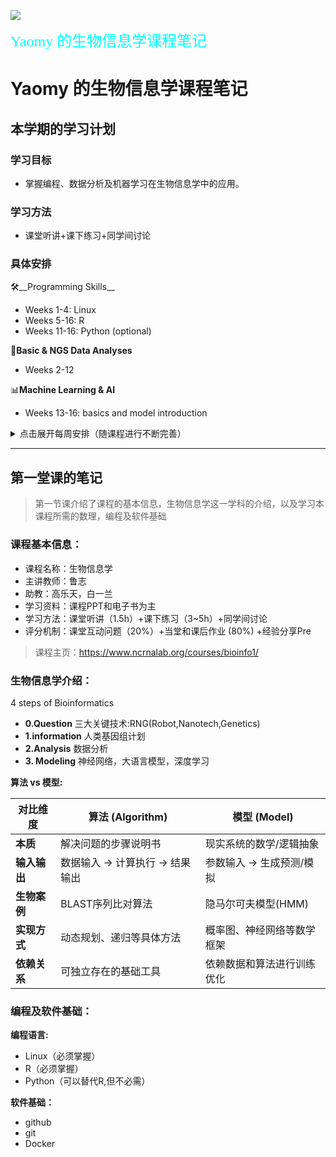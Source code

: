 
![](https://ts1.cn.mm.bing.net/th/id/R-C.9282373c410be22f03fced397c36f113?rik=yE7CTzu8rsNpWA&riu=http%3a%2f%2fbioinformatics.hrbmu.edu.cn%2fimages%2fshouyetupian1.png&ehk=b4mPtvOwX3zmvw41OJnX2VrfTUZFiAS%2fcDTID21yX9A%3d&risl=&pid=ImgRaw&r=0)

<font face="楷体" color=#00ffff size=5>Yaomy 的生物信息学课程笔记</font>

#   Yaomy 的生物信息学课程笔记
## 本学期的学习计划
### 学习目标
- 掌握编程、数据分析及机器学习在生物信息学中的应用。
  
### 学习方法
- 课堂听讲+课下练习+同学间讨论

### 具体安排
🛠️__Programming Skills__
- Weeks 1-4: Linux
- Weeks 5-16: R
- Weeks 11-16: Python (optional)

🧠__Basic & NGS Data Analyses__
- Weeks 2-12

📊__Machine Learning & AI__
- Weeks 13-16: basics and model introduction

<details>
  <summary>点击展开每周安排（随课程进行不断完善）</summary>
- Week1:了解课程目标和内容，掌握 Linux 基本操作命令。
- Week2:Bioinfo Introduction II+Linux练习
</details>



***********

## 第一堂课的笔记
> 第一节课介绍了课程的基本信息，生物信息学这一学科的介绍，以及学习本课程所需的数理，编程及软件基础

### 课程基本信息：
- 课程名称：生物信息学
- 主讲教师：鲁志
- 助教：高乐天，白一兰
- 学习资料：课程PPT和电子书为主
- 学习方法：课堂听讲（1.5h）+课下练习（3~5h）+同学间讨论
- 评分机制：课堂互动问题（20%）+当堂和课后作业  (80%) +经验分享Pre
  
> 课程主页：https://www.ncrnalab.org/courses/bioinfo1/

### 生物信息学介绍：
4 steps of Bioinformatics
- __0.Question__
  三大关键技术:RNG(Robot,Nanotech,Genetics)
- __1.information__
  人类基因组计划
- __2.Analysis__
  数据分析
- __3. Modeling__
  神经网络，大语言模型，深度学习

__算法 vs 模型:__

| 对比维度      | 算法 (Algorithm)                  | 模型 (Model)                   |
|---------------|-----------------------------------|--------------------------------|
| **本质**      | 解决问题的步骤说明书               | 现实系统的数学/逻辑抽象          |
| **输入输出**  | 数据输入 -> 计算执行 -> 结果输出    | 参数输入 -> 生成预测/模拟        |
| **生物案例**  | BLAST序列比对算法                 | 隐马尔可夫模型(HMM)            |
| **实现方式**  | 动态规划、递归等具体方法           | 概率图、神经网络等数学框架      |
| **依赖关系**  | 可独立存在的基础工具               | 依赖数据和算法进行训练优化      |

### 编程及软件基础：
__编程语言:__
- Linux（必须掌握）
- R（必须掌握）
- Python（可以替代R,但不必需）
  
__软件基础：__
- github
- git
- Docker


